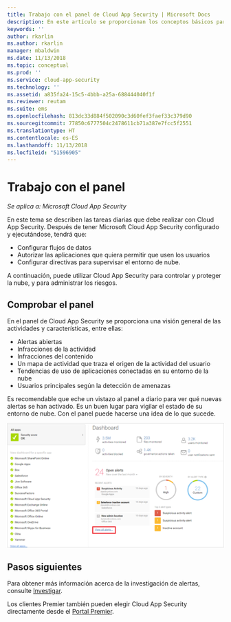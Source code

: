 ```yaml
---
title: Trabajo con el panel de Cloud App Security | Microsoft Docs
description: En este artículo se proporcionan los conceptos básicos para usar el panel de Cloud App Security.
keywords: ''
author: rkarlin
ms.author: rkarlin
manager: mbaldwin
ms.date: 11/13/2018
ms.topic: conceptual
ms.prod: ''
ms.service: cloud-app-security
ms.technology: ''
ms.assetid: a835fa24-15c5-4bbb-a25a-688444040f1f
ms.reviewer: reutam
ms.suite: ems
ms.openlocfilehash: 813dc33d884f502090c3d60fef3faef33c379d90
ms.sourcegitcommit: 77850c6777504c2478611cb71a387e7fcc5f2551
ms.translationtype: HT
ms.contentlocale: es-ES
ms.lasthandoff: 11/13/2018
ms.locfileid: "51596905"
---
```

# <a name="working-with-the-dashboard"></a>Trabajo con el panel

*Se aplica a: Microsoft Cloud App Security*

En este tema se describen las tareas diarias que debe realizar con Cloud App Security.  Después de tener Microsoft Cloud App Security configurado y ejecutándose, tendrá que:

- Configurar flujos de datos
- Autorizar las aplicaciones que quiera permitir que usen los usuarios 
- Configurar directivas para supervisar el entorno de nube. 

A continuación, puede utilizar Cloud App Security para controlar y proteger la nube, y para administrar los riesgos.  



## <a name="check-the-dashboard"></a>Comprobar el panel  
En el panel de Cloud App Security se proporciona una visión general de las actividades y características, entre ellas:

- Alertas abiertas
- Infracciones de la actividad
- Infracciones del contenido
- Un mapa de actividad que traza el origen de la actividad del usuario
- Tendencias de uso de aplicaciones conectadas en su entorno de la nube
- Usuarios principales según la detección de amenazas

Es recomendable que eche un vistazo al panel a diario para ver qué nuevas alertas se han activado. Es un buen lugar para vigilar el estado de su entorno de nube. Con el panel puede hacerse una idea de lo que sucede.  

![Panel de Cloud App Security](./media/dashboard.png "Panel de Cloud App Security")  


## <a name="next-steps"></a>Pasos siguientes  
Para obtener más información acerca de la investigación de alertas, consulte [Investigar](investigate.md).  

Los clientes Premier también pueden elegir Cloud App Security directamente desde el [Portal Premier](https://premier.microsoft.com/).  
